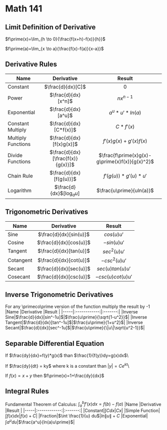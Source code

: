 # Math 141

## Limit Definition of Derivative
$f\prime(x)=\lim_{h \to 0}{\frac{f(x+h)-f(x)}{h}}$

$f\prime(a)=\lim_{x \to a}{\frac{f(x)-f(a)}{x-a}}$

## Derivative Rules
|Name |Derivative |Result |
|-----|:------------:|:-------:|
|Constant|$\frac{d}{dx}[C]$|0|
|Power|$\frac{d}{dx}[x^n]$|$nx^{n-1}$|
|Exponential|$\frac{d}{dx}[a^u]$|$a^u*u\prime *ln(a)$
|Constant Multiply|$\frac{d}{dx}[C*f(x)]$|$C*f\prime(x)$|
|Multiply Functions|$\frac{d}{dx}[f(x)g(x)]$|$f\prime(x)g(x)+g\prime(x)f(x)$|
|Divide Functions|$\frac{d}{dx}[\frac{f(x)}{g(x)}]$|$\frac{f\prime(x)g(x)-g\prime(x)f(x)}{g(x)^2}$|
|Chain Rule|$\frac{d}{dx}[f(g(u))]$|$f\prime(g(u))*g\prime(u)*u\prime$|
|Logarithm|$\frac{d}{dx}$[log<sub>$a$</sub>$u$]|$\frac{u\prime}{uln(a)}$|


## Trigonometric Derivatives
|Name |Derivative |Result |
|-----|:------------:|:-------:|
|Sine|$\frac{d}{dx}[sin(u)]$|$cos(u)u\prime$|
|Cosine|$\frac{d}{dx}[cos(u)]$|$-sin(u)u\prime$
|Tangent|$\frac{d}{dx}[tan(u)]$|$sec^2(u)u\prime$|
|Cotangent|$\frac{d}{dx}[cot(u)]$|$-csc^2(u)u\prime$|
|Secant|$\frac{d}{dx}[sec(u)]$|$sec(u)tan(u)u\prime$|
|Cosecant|$\frac{d}{dx}[csc(u)]$|$-csc(u)cot(u)u\prime$|


## Inverse Trigonometric Derivatives
For any \primeco\prime version of the function multiply the result by -1
|Name |Derivative |Result |
|-----|:------------:|:-------:|
|Inverse Sine|$\frac{d}{dx}[sin^-1u]$|$\frac{u\prime}{\sqrt{1-u^2}}$|
|Inverse Tangent|$\frac{d}{dx}[tan^-1u]$|$\frac{u\prime}{1+u^2}$|
|Inverse Secant|$\frac{d}{dx}[sec^-1u]$|$\frac{u\prime}{\|u\|\sqrt{u^2-1}}$|

## Separable Differential Equation
If $\frac{dy}{dx}=f(y)*g(x)$ than $\frac{1}{f(y)}dy=g(x)dx$\

If $\frac{dy}{dt} = ky$ where k is a constant than $|y|=Ce^{kt}$\

If $f(x)=x+y$ then $f\prime(x)=1+\frac{dy}{dx}$

## Integral Rules
Fundamental Theorem of Calculus: $\int_a^b{f\prime(x)dx}=f(b)-f(a)$
|Name |Derivative |Result |
|-----|:------------:|:-------:|
|Constant|$\int Cdx$|$Cx$|
|Simple Function|$\int f(x)dx$|$f(x)+C$|
|Fraction|$\int \frac{1}{u} du$|$ln\|u\|+C$
|Exponential|$\int a^u du$|$\frac{a^u}{ln(a)u\prime}$|


